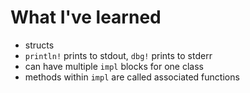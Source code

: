 # What I've learned

- structs
- `println!` prints to stdout, `dbg!` prints to stderr
- can have multiple `impl` blocks for one class
- methods within `impl` are called associated functions